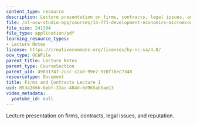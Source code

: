 ```yaml
---
content_type: resource
description: Lecture presentation on firms, contracts, legal issues, and reputation.
file: /ol-ocw-studio-app/courses/14-771-development-economics-microeconomic-issues-and-policy-models-fall-2008/053a266b6ebf33ac484d6d965ab5ae13_lec13.pdf
file_size: 241594
file_type: application/pdf
learning_resource_types:
- Lecture Notes
license: https://creativecommons.org/licenses/by-nc-sa/4.0/
ocw_type: OCWFile
parent_title: Lecture Notes
parent_type: CourseSection
parent_uid: 49831747-2ccc-c2ad-99e7-970f76ec7348
resourcetype: Document
title: Firms and Contracts Lecture 1
uid: 053a266b-6ebf-33ac-484d-6d965ab5ae13
video_metadata:
  youtube_id: null
---
```

Lecture presentation on firms, contracts, legal issues, and reputation.